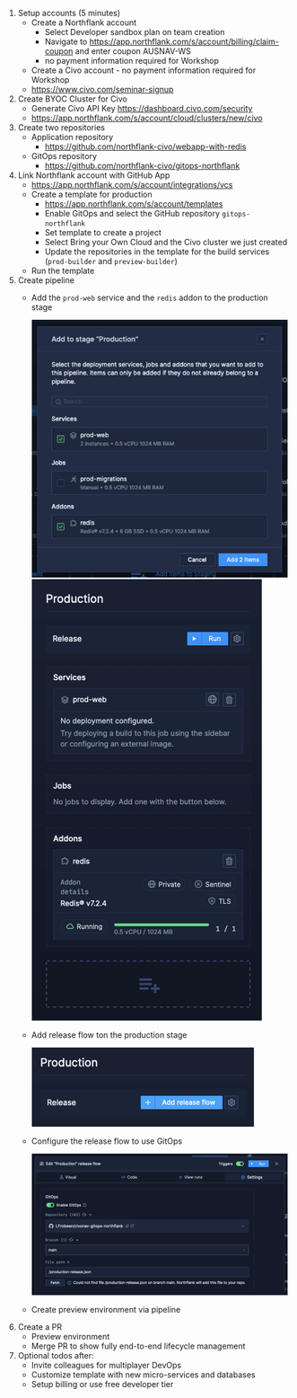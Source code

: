 1. Setup accounts (5 minutes)
    - Create a Northflank account
        - Select Developer sandbox plan on team creation
        - Navigate to https://app.northflank.com/s/account/billing/claim-coupon and enter coupon AUSNAV-WS
        - no payment information required for Workshop
    - Create a Civo account - no payment information required for Workshop
    -   https://www.civo.com/seminar-signup
2. Create BYOC Cluster for Civo
    - Generate Civo API Key https://dashboard.civo.com/security
    - https://app.northflank.com/s/account/cloud/clusters/new/civo
3. Create two repositories
    - Application repository 
        - https://github.com/northflank-civo/webapp-with-redis
    - GitOps repository
        - https://github.com/northflank-civo/gitops-northflank
4. Link Northflank account with GitHub App
    - https://app.northflank.com/s/account/integrations/vcs
    - Create a template for production
        - https://app.northflank.com/s/account/templates
        - Enable GitOps and select the GitHub repository `gitops-northflank`
        - Set template to create a project
        - Select Bring your Own Cloud and the Civo cluster we just created
        - Update the repositories in the template for the build services (`prod-builder` and `preview-builder`)
    - Run the template
5. Create pipeline
    - Add the `prod-web` service and the `redis` addon to the production stage
      
      ![Add Services](./screenshots/pipeline-1-add-services.png)
      ![Added Services](./screenshots/pipeline-2-with-services.png)
    - Add release flow ton the production stage

      ![Add Release Flow](./screenshots/pipeline-3-add-release-flow.png)
    - Configure the release flow to use GitOps

      ![Release Flow Configuration](./screenshots/pipeline-4-release-flow-config.png)
    - Create preview environment via pipeline
6. Create a PR
    - Preview environment
    - Merge PR to show fully end-to-end lifecycle management
7. Optional todos after:
    - Invite colleagues for multiplayer DevOps
    - Customize template with new micro-services and databases
    - Setup billing or use free developer tier
